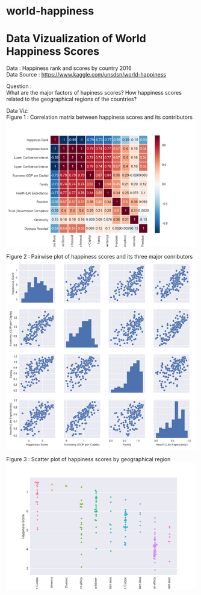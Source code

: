 # world-happiness
<h1>Data Vizualization of World Happiness Scores</h1>

Data : 
Happiness rank and scores by country 2016<br>
Data Source : https://www.kaggle.com/unsdsn/world-happiness <br>

Question : <br>
What are the major factors of hapiness scores? How happiness scores related to the geographical regions of the countries?<br>

Data Viz:<br>
Figure 1 : Correlation matrix between happiness scores and its contributors
<img src="https://github.com/sukilau/world-happiness/blob/master/graph1.png?raw=true">

Figure 2 : Pairwise plot of happiness scores and its three major conributors
<img src="https://github.com/sukilau/world-happiness/blob/master/graph2.png?raw=true">

Figure 3 : Scatter plot of happiness scores by geographical region
<img src="https://github.com/sukilau/world-happiness/blob/master/graph3.png?raw=true">

